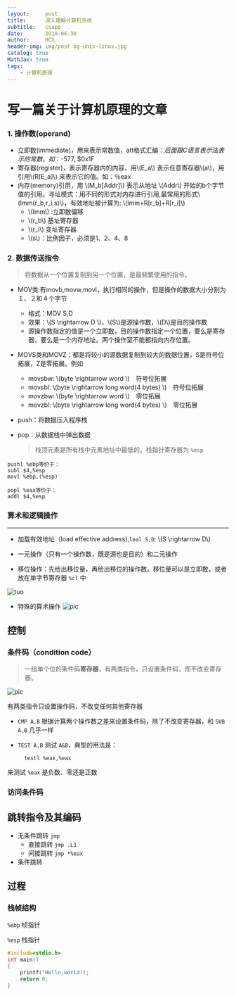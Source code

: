 ```yaml
---
layout:     post
title:      深入理解计算机系统
subtitle:   csapp
date:       2018-06-30
author:     HCX
header-img: img/post-bg-unix-linux.jpg
catalog: true
MathJax: true
tags:
    - 计算机原理
---
```

# 写一篇关于计算机原理的文章
### 1. 操作数(operand)
- 立即数(immediate)，用来表示常数值，att格式汇编：$后面跟C语言表示法表示的常数，如：$-577, $0x1F
- 寄存器(register)，表示寄存器内的内容，用\\(E_a\\) 表示任意寄存器\\(a\\)，用引用\\(R[E_a]\\) 来表示它的值。如：％eax
- 内存(memory)引用，用 \\(M_b[Addr]\\) 表示从地址 \\(Addr\\) 开始的b个字节值的引用。寻址模式：用不同的形式对内存进行引用,最常用的形式\\(Imm(r_b,r_i,s)\\)，有效地址被计算为: \\(Imm+R[r_b]+R[r_i]\\)
    - \\(Imm\\) :立即数偏移
    - \\(r_b\\) 基址寄存器
    - \\(r_i\\) 变址寄存器
    - \\(s\\)：比例因子，必须是1、2、4、8

### 2. 数据传送指令
> 将数据从一个位置复制到另一个位置，是最频繁使用的指令。

- MOV类:有movb,movw,movl，执行相同的操作，但是操作的数据大小分别为１、２和４个字节
    - 格式：MOV S,D
    - 效果：\\(S \rightarrow D \\)，\\(S\\)是源操作数，\\(D\\)是目的操作数
    - 源操作数指定的值是一个立即数，目的操作数指定一个位置，要么是寄存器，要么是一个内存地址。两个操作室不能都指向内存位置。

- MOVS类和MOVZ：都是将较小的源数据复制到较大的数据位置，S是符号位拓展，Z是零拓展。例如
    - movsbw: \\(byte \rightarrow word \\)　符号位拓展
    - movsbl: \\(byte \rightarrow long word(4 bytes) \\)　符号位拓展
    - movzbw: \\(byte \rightarrow word \\)　零位拓展 
    - movzbl: \\(byte \rightarrow long word(4 bytes) \\)　零位拓展

- push：将数据压入程序栈
- pop：从数据栈中弹出数据
    >栈顶元素是所有栈中元素地址中最低的。栈指针寄存器为 `%esp`
```
pushl %ebp等价于：
subl $4,%esp
movl %ebp,(%esp)

popl %eax等价于：
addl $4,%esp
```
### 算术和逻辑操作
---
- 加载有效地址（load effective address),`leal S,D`: \\(S \rightarrow D\\)

- 一元操作（只有一个操作数，既是源也是目的）和二元操作

- 移位操作：先给出移位量，再给出移位的操作数。移位量可以是立即数，或者放在单字节寄存器 `%cl` 中

![tuo](https://ws1.sinaimg.cn/large/006WUZBEly1fswxajno9fj30jt0fmgrl.jpg)

- 特殊的算术操作
![pic](https://ws1.sinaimg.cn/large/006WUZBEly1fswxqhf6rqj30pt0910yj.jpg)

## 控制
### 条件码（condition code）
>一组单个位的条件码**寄存器**，有两类指令，只设置条件码，而不改变寄存器。

![pic](https://ws1.sinaimg.cn/large/006WUZBEly1fswy4myinij30kt04qwg3.jpg)

有两类指令只设置操作码，不改变任何其他寄存器
- `CMP A,B` 根据计算两个操作数之差来设置条件码，除了不改变寄存器，和 `SUB A,B` 几乎一样
- `TEST A,B` 测试 `A&B`，典型的用法是：

        testl %eax,%eax

来测试 `%eax` 是负数、零还是正数

<script type="text/javascript" async src="https://cdn.mathjax.org/mathjax/latest/MathJax.js?config=TeX-MML-AM_CHTML"> </script>

### 访问条件码

## 跳转指令及其编码
- 无条件跳转 `jmp` 
    - 直接跳转 `jmp .L1`
    - 间接跳转 `jmp *%eax`
- 条件跳转

## 过程
### 栈帧结构
`%ebp` 桢指针

`%esp` 栈指针
``` c
#include<stdio.h>
int main()
{
    printf("Hello,world!);
    return 0;
}
```
